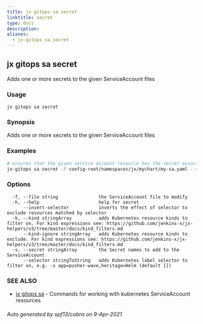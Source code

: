 ```yaml
---
title: jx gitops sa secret
linktitle: secret
type: docs
description: 
aliases:
  - jx-gitops_sa_secret
---
```


## jx gitops sa secret

Adds one or more secrets to the given ServiceAccount files

### Usage

```
jx gitops sa secret
```

### Synopsis

Adds one or more secrets to the given ServiceAccount files

### Examples

  ```bash
  # ensures that the given service account resource has the secret associated
  jx-gitops sa secret -f config-root/namespaces/jx/mychart/my-sa.yaml --secret my-secret-name%!(EXTRA string=jx-gitops)

  ```
### Options

```
  -f, --file string               the ServiceAccount file to modify
  -h, --help                      help for secret
      --invert-selector           inverts the effect of selector to exclude resources matched by selector
  -k, --kind stringArray          adds Kubernetes resource kinds to filter on. For kind expressions see: https://github.com/jenkins-x/jx-helpers/v3/tree/master/docs/kind_filters.md
      --kind-ignore stringArray   adds Kubernetes resource kinds to exclude. For kind expressions see: https://github.com/jenkins-x/jx-helpers/v3/tree/master/docs/kind_filters.md
  -s, --secret stringArray        the Secret names to add to the ServiceAccount
      --selector stringToString   adds Kubernetes label selector to filter on, e.g. -s app=pusher-wave,heritage=Helm (default [])
```

### SEE ALSO

* [jx gitops sa](..)	 - Commands for working with kubernetes ServiceAccount resources

###### Auto generated by spf13/cobra on 9-Apr-2021
